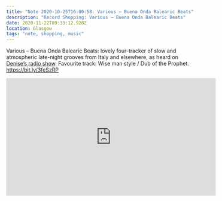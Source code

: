 ```yaml
---
title: "Note 2020-10-25T16:00:58: Various ‎– Buena Onda Balearic Beats"
description: "Record Shopping: Various ‎– Buena Onda Balearic Beats"
date: 2020-11-22T09:33:12.928Z
location: Glasgow
tags: "note, shopping, music"
---
```

Various – Buena Onda Balearic Beats: lovely four-tracker of slow and atmospheric late-night grooves from Italy and elsewhere, as heard on [Denise’s radio show](https://dublab.de/broadcasts/watching-like-nobodys-dancing-din-daa-daa-october-2020/). Favourite track: Wise man style / Dub of the Prophet. <https://bit.ly/3feSzRP> <div class="aspect-ratio-wide"><iframe title="Lucas Croon – Japon" width="560" height="315" src="https://www.youtube-nocookie.com/embed/QVt99311d4A" frameborder="0" allow="accelerometer; autoplay; clipboard-write; encrypted-media; gyroscope; picture-in-picture" allowfullscreen></iframe></div>
